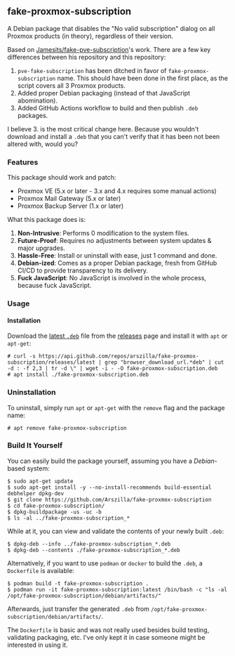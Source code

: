 ## fake-proxmox-subscription
A Debian package that disables the "No valid subscription" dialog on all
Proxmox products (in theory), regardless of their version.

Based on [Jamesits/fake-pve-subscription][1]'s work. There are a few key
differences between his repository and this repository:

1. `pve-fake-subscription` has been ditched in favor of
`fake-proxmox-subscription` name. This should have been done in the first
place, as the script covers all 3 Proxmox products.
2. Added proper Debian packaging (instead of that JavaScript abomination).
3. Added GitHub Actions workflow to build and then publish `.deb` packages.

I believe 3. is the most critical change here. Because you wouldn't download
and install a `.deb` that you can't verify that it has been not been altered
with, would you?

### Features
This package should work and patch:
- Proxmox VE (5.x or later - 3.x and 4.x requires some manual actions)
- Proxmox Mail Gateway (5.x or later)
- Proxmox Backup Server (1.x or later)

What this package does is:
1. **Non-Intrusive**: Performs 0 modification to the system files.
2. **Future-Proof**: Requires no adjustments between system updates & major
upgrades.
3. **Hassle-Free**: Install or uninstall with ease, just 1 command and done.
4. **Debian-ized**: Comes as a proper Debian package, fresh from GitHub CI/CD
to provide transparency to its delivery.
5. **Fuck JavaScript**: No JavaScript is involved in the whole process, because
fuck JavaScript.

### Usage
#### Installation
Download the [latest `.deb`][2] file from the [releases][2] page and install it
with `apt` or `apt-get`:

```
# curl -s https://api.github.com/repos/arszilla/fake-proxmox-subscription/releases/latest | grep "browser_download_url.*deb" | cut -d : -f 2,3 | tr -d \" | wget -i - -O fake-proxmox-subscription.deb
# apt install ./fake-proxmox-subscription.deb
```

### Uninstallation
To uninstall, simply run `apt` or `apt-get` with the `remove` flag and the
package name:

```
# apt remove fake-proxmox-subscription
```

### Build It Yourself
You can easily build the package yourself, assuming you have a *Debian*-based
system:

```
$ sudo apt-get update
$ sudo apt-get install -y --no-install-recommends build-essential debhelper dpkg-dev
$ git clone https://github.com/Arszilla/fake-proxmox-subscription
$ cd fake-proxmox-subscription/
$ dpkg-buildpackage -us -uc -b
$ ls -al ../fake-proxmox-subscription_*
```

While at it, you can view and validate the contents of your newly built `.deb`:

```
$ dpkg-deb --info ../fake-proxmox-subscription_*.deb
$ dpkg-deb --contents ./fake-proxmox-subscription_*.deb
```

Alternatively, if you want to use `podman` or `docker` to build the `.deb`, a
`Dockerfile` is available:

```
$ podman build -t fake-proxmox-subscription .
$ podman run -it fake-proxmox-subscription:latest /bin/bash -c "ls -al /opt/fake-proxmox-subscription/debian/artifacts/"
```

Afterwards, just transfer the generated `.deb` from
`/opt/fake-proxmox-subscription/debian/artifacts/`.

The `Dockerfile` is basic and was not really used besides build testing,
validating packaging, etc. I've only kept it in case someone might be
interested in using it.

[1]: https://github.com/Jamesits/pve-fake-subscription
[2]: https://github.com/Arszilla/fake-proxmox-subscription/releases/latest
[3]: https://github.com/Arszilla/fake-proxmox-subscription/releases
[4]: https://github.com/Jamesits
